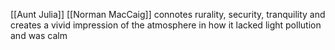 [[Aunt Julia]] [[Norman MacCaig]]
connotes rurality, security, tranquility and creates a vivid impression of the atmosphere in how it lacked light pollution and was calm
